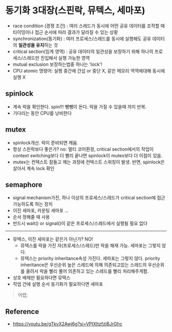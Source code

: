 # 동기화 3대장(스핀락, 뮤텍스, 세마포)

- race condition (경쟁 조건) : 여러 스레드가 동시에 어떤 공유 데이터를 조작할 때 타이밍이나 접근 순서에 따라 결과가 달라질 수 있는 상황
- synchronization(동기화) : 여러 프로세스/스레드를 동시에 실행해도 공유 데이터의 **일관성을 유지**하는 것
- critical section(임계 영역) : 공유 데이터의 일관성을 보장하기 위해 하나의 프로세스/스레드만 진입해서 실행 가능한 영역
- mutual exclusion 보장하는법중 하나는 'lock'!
- CPU atomic 명령어: 실행 중간에 간섭 or 중단 X, 같은 메모리 역역에대해 동시에 실행 X
## spinlock
- 계속 락을 확인한다. spin!!! 뺑뺑이 돈다. 락을 가질 수 있을때 까지 반복.
- 기다리는 동안 CPU를 낭비한다
## mutex
- spinlock개선. 락이 준비되면 깨움. 
- 항상 스핀락보다 좋은가? no: 멀티 코어환경, critical section에서의 작업이 context switching보다 더 빨리 끝나면 spinlock이 mutex보다 더 이점이 있음.
- mutex는 컨텍스트 잠들고 깨는 과정에 컨텍스트 스위칭이 발생. 반면, spinlock은 살아서 계속 lock 확인
## semaphore
- signal mechanism가진, 하나 이상의 프로세스/스레드가 critical section에 접근 가능하도록 하는 장치
- 이진 세마포, 카운팅 세마포 ...
- 순서 정해줄 때 사용
- 반드시 wait() or signal()이 같은 프로세스/스레드에서 실행될 필요 없다
---

- 뮤텍스, 이진 세마포는 같은거 아닌가? NO!
	- 뮤텍스를 락을 가진 자(프로세스/스레드)만 락을 해재 가능. 세마포는 그렇지 않다.
	- 뮤텍스는 priority inheritance속성 가진다. 세마포는 그렇지 않다. priority inheritance은 우선순위 높은 스레드에 의해 의존되고있는 스레드의 우선순위를 올려서 락을 빨리 풀어 의존하고 있는 스레드를 빨리 처리해주게함.
- 상호 배재만 필요하다면 뮤택스
- 작업 간에 실행 순서 동기화가 필요하다면 세마포 

> 어렵;
## Reference
- https://youtu.be/gTkvX2Awj6g?si=VPIXltzfzjBJrGhc